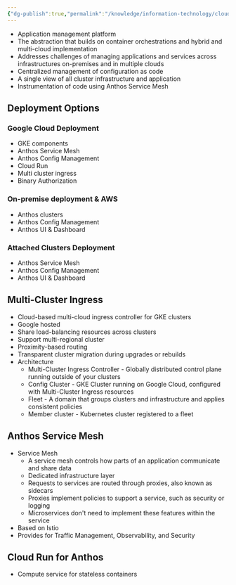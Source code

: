 ```yaml
---
{"dg-publish":true,"permalink":"/knowledge/information-technology/cloud/google-cloud/anthos/","dgPassFrontmatter":true}
---
```


- Application management platform
- The abstraction that builds on container orchestrations and hybrid and multi-cloud implementation
- Addresses challenges of managing applications and services across infrastructures on-premises and in multiple clouds
- Centralized management of configuration as code
- A single view of all cluster infrastructure and application
- Instrumentation of code using Anthos Service Mesh
## Deployment Options
### Google Cloud Deployment
- GKE components
- Anthos Service Mesh
- Anthos Config Management
- Cloud Run
- Multi cluster ingress
- Binary Authorization
### On-premise deployment & AWS
- Anthos clusters
- Anthos Config Management
- Anthos UI & Dashboard
### Attached Clusters Deployment
- Anthos Service Mesh
- Anthos Config Management
- Anthos UI & Dashboard
## Multi-Cluster Ingress
- Cloud-based multi-cloud ingress controller for GKE clusters
- Google hosted
- Share load-balancing resources across clusters
- Support multi-regional cluster
- Proximity-based routing
- Transparent cluster migration during upgrades or rebuilds
- Architecture
	- Multi-Cluster Ingress Controller - Globally distributed control plane running outside of your clusters
	- Config Cluster - GKE Cluster running on Google Cloud, configured with Multi-Cluster Ingress resources
	- Fleet - A domain that groups clusters and infrastructure and applies consistent policies
	- Member cluster - Kubernetes cluster registered to a fleet
## Anthos Service Mesh
- Service Mesh
	- A service mesh controls how parts of an application communicate and share data
	- Dedicated infrastructure layer
	- Requests to services are routed through proxies, also known as sidecars
	- Proxies implement policies to support a service, such as security or logging
	- Microservices don't need to implement these features within the service
- Based on Istio
- Provides for Traffic Management, Observability, and Security
## Cloud Run for Anthos
- Compute service for stateless containers